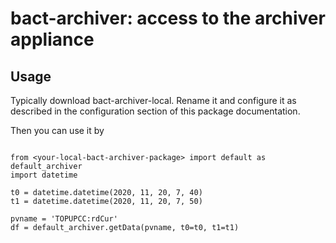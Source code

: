 # bact-archiver: access to the archiver appliance

## Usage


Typically download bact-archiver-local.
Rename it and configure it as described in the configuration section of this
package documentation.

Then you can use it by

```python3

from <your-local-bact-archiver-package> import default as default_archiver
import datetime

t0 = datetime.datetime(2020, 11, 20, 7, 40)
t1 = datetime.datetime(2020, 11, 20, 7, 50)

pvname = 'TOPUPCC:rdCur'
df = default_archiver.getData(pvname, t0=t0, t1=t1)
```
